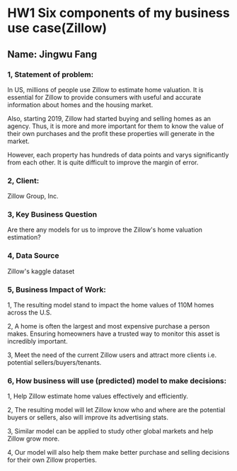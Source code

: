 # HW1 Six components of my business use case(Zillow)

## Name: Jingwu Fang



### 1, Statement of problem:

In US, millions of people use Zillow to estimate home valuation. It is essential for Zillow to provide consumers with useful and accurate information about homes and the housing market.

Also, starting 2019, Zillow had started buying and selling homes as an agency. Thus, it is more and more important for them to know the value of their own purchases and the profit these properties will generate in the market.

However, each property has hundreds of data points and varys significantly from each other. It is quite difficult to improve the margin of error. 

### 2, Client:

Zillow Group, Inc.

### 3, Key Business Question

Are there any models for us to improve the Zillow's home valuation estimation?

### 4, Data Source

Zillow's kaggle dataset

### 5, Business Impact of Work:

1, The resulting model stand to impact the home values of 110M homes across the U.S.

2, A home is often the largest and most expensive purchase a person makes. Ensuring homeowners have a trusted way to monitor this asset is incredibly important. 

3, Meet the need of the current Zillow users and attract more clients i.e. potential sellers/buyers/tenants.


### 6, How business will use (predicted) model to make decisions:

1, Help Zillow estimate home values effectively and efficiently.

2, The resulting model will let Zillow know who and where are the potential buyers or sellers, also will improve its advertising stats.

3, Similar model can be applied to study other global markets and help Zillow grow more.

4, Our model will also help them make better purchase and selling decisions for their own Zillow properties.

